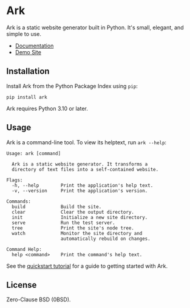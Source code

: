 # Ark

[1]: https://www.dmulholl.com/docs/ark/master/
[2]: https://www.dmulholl.com/demos/ark/
[3]: https://www.dmulholl.com/docs/ark/master/quickstart.html


Ark is a static website generator built in Python. It's small, elegant, and simple to use.

* [Documentation][1]
* [Demo Site][2]


## Installation

Install Ark from the Python Package Index using `pip`:

    pip install ark

Ark requires Python 3.10 or later.


## Usage

Ark is a command-line tool. To view its helptext, run `ark --help`:

    Usage: ark [command]

      Ark is a static website generator. It transforms a
      directory of text files into a self-contained website.

    Flags:
      -h, --help        Print the application's help text.
      -v, --version     Print the application's version.

    Commands:
      build             Build the site.
      clear             Clear the output directory.
      init              Initialize a new site directory.
      serve             Run the test server.
      tree              Print the site's node tree.
      watch             Monitor the site directory and
                        automatically rebuild on changes.

    Command Help:
      help <command>    Print the command's help text.

See the [quickstart tutorial][3] for a guide to getting started with Ark.


## License

Zero-Clause BSD (0BSD).
